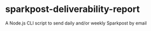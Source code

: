 # sparkpost-deliverability-report
A Node.js CLI script to send daily and/or weekly Sparkpost by email
